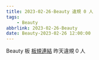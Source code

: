 ```yaml
---
title: 2023-02-26-Beauty 違規 0 人
tags:
    - Beauty
abbrlink: 2023-02-26-Beauty
date: Beauty-2023-02-26 12:00:00
---
```

Beauty 板 [板規連結](https://www.ptt.cc/bbs/Beauty/M.1630069980.A.84B.html)
昨天違規 0 人
